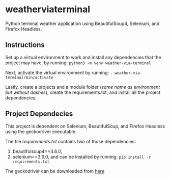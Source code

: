 # weatherviaterminal

Python terminal weather application using BeautifulSoup4, Selenium, and Firefox Headless.

## Instructions

Set up a virtual environment to work and install any dependencies that the 
project may have, by running: `python3 -m venv weather-via-terminal`

Next, activate the virtual environment by running: `. weather-via-terminal/bin/activate`

Lastly, create a projects and a module folder (_same name as environment but without dashes_), create the requirements.txt, and install
all the project dependencies.

## Project Dependecies

This project is dependent on Selenium, BeautifulSoup, and Firefox Headless using the geckodriver executable.

The file _requirements.txt_ contains two of those dependencies:
1. beautifulsoup4==4.6.0,
2. selenium==3.6.0,
 and can be installed by running: `pip install -r requirements.txt`

The geckodriver can be downloaded from [here](https://)
